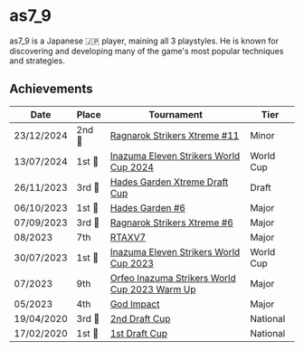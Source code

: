 # as7_9

as7_9 is a Japanese :jp: player, maining all 3 playstyles. 
He is known for discovering and 
developing many of the game's most popular techniques and strategies.

## Achievements

| Date | Place | Tournament | Tier |
| - | - | - | - |
| 23/12/2024 |2nd :2nd_place_medal:| [Ragnarok Strikers Xtreme #11](../../tournaments/ragna/ragnax11.md) | Minor |
| 13/07/2024 |1st :1st_place_medal:| [Inazuma Eleven Strikers World Cup 2024](../../tournaments/worldcup24.md) | World Cup |
| 26/11/2023 |3rd :3rd_place_medal:| [Hades Garden Xtreme Draft Cup](../../tournaments/draft/hgdraftx.md) | Draft | 
| 06/10/2023 |1st :1st_place_medal: | [Hades Garden #6](../../tournaments/hg/hg6.md) | Major |
| 07/09/2023 |3rd :3rd_place_medal: | [Ragnarok Strikers Xtreme #6](../../tournaments/ragna/ragnax6.md) | Major |
| 08/2023 | 7th | [RTAXV7](../../tournaments/rtaxv/rtaxv7.md) | Major |
| 30/07/2023 |1st :1st_place_medal: | [Inazuma Eleven Strikers World Cup 2023](../../tournaments/worldcup23.md) | World Cup |
| 07/2023 | 9th | [Orfeo Inazuma Strikers World Cup 2023 Warm Up](../../tournaments/orfeo/orfeowc.md) | Major |
| 05/2023 | 4th | [God Impact](../../tournaments/misc/godimpact.md) | Major |
| 19/04/2020 | 3rd :3rd_place_medal: | [2nd Draft Cup](../../tournaments/jpdraft/jpdraft2.md) | National |
| 17/02/2020 | 1st :1st_place_medal: | [1st Draft Cup](../../tournaments/jpdraft/jpdraft1.md) | National |
